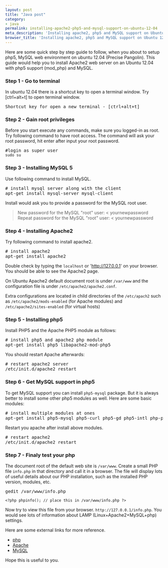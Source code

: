 ```yaml
---
layout: post
title: "Java post"
category:
- java
permalink: installing-apache2-php5-and-mysql-support-on-ubuntu-12-04
meta_description: 'Installing apache2, php5 and MySQL support on Ubuntu 12.04'
browser_title: 'Installing apache2, php5 and MySQL support on Ubuntu 12.04'
---
```


Here are some quick step by step guide to follow, when you about to setup php5, MySQL web environment on ubuntu 12.04
(Precise Pangolin). This guide would help you to install Apache2 web server on an Ubuntu 12.04 with php5
support (mod_php) and MySQL.

### Step 1 - Go to terminal

In ubuntu 12.04 there is a shortcut key to open a terminal window. Try [ctrl+alt+t] to open terminal window.

<pre>
Shortcut key for open a new terminal - [ctrl+alt+t]
</pre>

### Step 2 - Gain root privileges

Before you start execute any commands, make sure you logged-in as root. Try following command to have root access.
The command will ask your root password, hit enter after input your root password.

<pre class="terminal">
#login as super user
<code>sudo su</code>
</pre>

### Step 3 - Installing MySQL 5

Use following command to install MySQL.

<pre class="terminal">
# install mysql server along with the client
apt-get install mysql-server mysql-client
</pre>

Install would ask you to provide a password for the MySQL root user.

> New password for the MySQL "root" user: < yournewpassword
Repeat password for the MySQL "root" user: < yournewpassword

### Step 4 - Installing Apache2

Try following command to install apache2.

<pre class="terminal">
# install apache2
apt-get install apache2
</pre>

Double check by typing the `localhost` or 'http://127.0.0.1' on your browser. You should be able to see the Apache2 page.

On Ubuntu Apache2 default document root is under `/var/www` and the configuration file is
 under `/etc/apache2/apache2.conf`.

Extra configurations are located in child directories of the `/etc/apach2` such as `/etc/apache2/mods-enabled`
 (for Apache modules) and `/etc/apache2/sites-enabled` (for virtual hosts)

### Step 5 - Installing php5

Install PHP5 and the Apache PHP5 module as follows:

<pre class="terminal">
# install php5 and apache2 php module
apt-get install php5 libapache2-mod-php5
</pre>

You should restart Apache afterwards:

<pre class="terminal">
# restart apache2 server
/etc/init.d/apache2 restart
</pre>

### Step 6 - Get MySQL support in php5

To get MySQL support you can install `php5-mysql` package. But it is always better to install some other php5 modules
as well. Here are some basic modules:

<pre class="terminal">
# install multiple modules at ones
apt-get install php5-mysql php5-curl php5-gd php5-intl php-pear php5-imagick php5-imap php5-mcrypt php5-memcache php5-ming php5-ps php5-pspell php5-recode php5-snmp php5-sqlite php5-tidy php5-xmlrpc php5-xsl
</pre>

Restart you apache after install above modules.

<pre class="terminal">
# restart apache2
/etc/init.d/apache2 restart
</pre>

### Step 7 - Finaly test your php

The document root of the default web site is `/var/www`. Create a small PHP file `info.php` in that directory
 and call it in a browser. The file will display lots of useful details about our PHP installation, such as the
 installed PHP version, modules, etc.

<pre class="terminal">
gedit /var/www/info.php
</pre>

`<?php phpinfo(); // place this in /var/www/info.php ?>`

Now try to view this file from your browser. `http://127.0.0.1/info.php`. You would see lots of information about LAMP
(Linux+Apache2+MySQL+php) settings.

Here are some external links for more reference.

 - [php](http://www.php.net/)
 - [Apache](http://httpd.apache.org/)
 - [MySQL](http://www.mysql.com/)

Hope this is useful to you.
